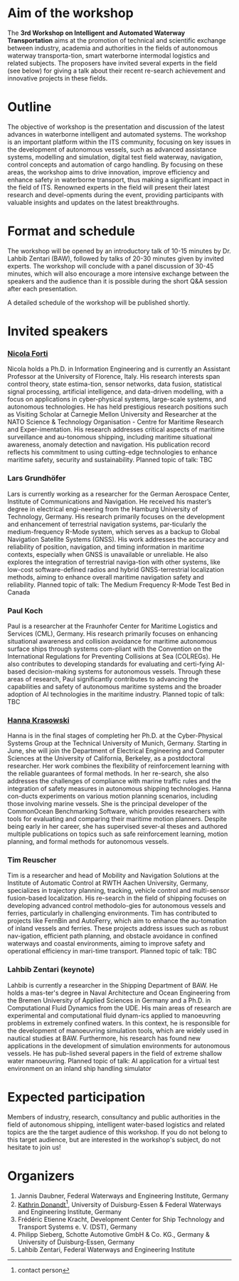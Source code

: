 # Aim of the workshop

The **3rd Workshop on Intelligent and Automated Waterway Transportation** aims at the promotion of technical and scientific exchange between industry, academia and authorities in the fields of autonomous waterway transporta-tion, smart waterborne intermodal logistics and related subjects. The proposers have invited several experts in the field (see below) for giving a talk about their recent re-search achievement and innovative projects in these fields. 	

# Outline

The objective of workshop is the presentation and discussion of the latest advances in waterborne intelligent and automated systems. The workshop is an important platform within the ITS community, focusing on key issues in the development of autonomous vessels, such as advanced assistance systems, modelling and simulation, digital test field waterway, navigation, control concepts and automation of cargo handling. By focusing on these areas, the workshop aims to drive innovation, improve efficiency and enhance safety in waterborne transport, thus making a significant impact in the field of ITS. Renowned experts in the field will present their latest research and devel-opments during the event, providing participants with valuable insights and updates on the latest breakthroughs.

# Format and schedule

The workshop will be opened by an introductory talk of 10-15 minutes by Dr. Lahbib Zentari (BAW), followed by talks of 20-30 minutes given by invited experts. The workshop will conclude with a panel discussion of 30-45 minutes, which will also encourage a more intensive exchange between the speakers and the audience than it is possible during the short Q&A session after each presentation. 

A detailed schedule of the workshop will be published shortly. 

# Invited speakers

### [Nicola Forti](https://nicolaforti.com/)
Nicola holds a Ph.D. in Information Engineering and is currently an Assistant Professor at the University of Florence, Italy. His research interests span control theory, state estima-tion, sensor networks, data fusion, statistical signal processing, artificial intelligence, and data-driven modelling, with a focus on applications in cyber-physical systems, large-scale systems, and autonomous technologies. He has held prestigious research positions such as Visiting Scholar at Carnegie Mellon University and Researcher at the NATO Science & Technology Organisation - Centre for Maritime Research and Exper-imentation. His research addresses critical aspects of maritime surveillance and au-tonomous shipping, including maritime situational awareness, anomaly detection and navigation. His publication record reflects his commitment to using cutting-edge technologies to enhance maritime safety, security and sustainability. 
Planned topic of talk: TBC

### Lars Grundhöfer
Lars is currently working as a researcher for the German Aerospace Center, Institute of Communications and Navigation. He received his master’s degree in electrical engi-neering from the Hamburg University of Technology, Germany. His research primarily focuses on the development and enhancement of terrestrial navigation systems, par-ticularly the medium-frequency R-Mode system, which serves as a backup to Global Navigation Satellite Systems (GNSS). His work addresses the accuracy and reliability of position, navigation, and timing information in maritime contexts, especially when GNSS is unavailable or unreliable. He also explores the integration of terrestrial naviga-tion with other systems, like low-cost software-defined radios and hybrid GNSS-terrestrial localization methods, aiming to enhance overall maritime navigation safety and reliability.
Planned topic of talk: The Medium Frequency R-Mode Test Bed in Canada

### Paul Koch
Paul is a researcher at the Fraunhofer Center for Maritime Logistics and Services (CML), Germany.  His research primarily focuses on enhancing situational awareness and collision avoidance for maritime autonomous surface ships through systems com-pliant with the Convention on the International Regulations for Preventing Collisions at Sea (COLREGs). He also contributes to developing standards for evaluating and certi-fying AI-based decision-making systems for autonomous vessels. Through these areas of research, Paul significantly contributes to advancing the capabilities and safety of autonomous maritime systems and the broader adoption of AI technologies in the maritime industry.
Planned topic of talk: TBC

### [Hanna Krasowski](https://hanna.krasowski.io/)
Hanna is in the final stages of completing her Ph.D. at the Cyber-Physical Systems Group at the Technical University of Munich, Germany. Starting in June, she will join the Department of Electrical Engineering and Computer Sciences at the University of California, Berkeley, as a postdoctoral researcher. Her work combines the flexibility of reinforcement learning with the reliable guarantees of formal methods. In her re-search, she also addresses the challenges of compliance with marine traffic rules and the integration of safety measures in autonomous shipping technologies. Hanna con-ducts experiments on various motion planning scenarios, including those involving marine vessels. She is the principal developer of the CommonOcean Benchmarking Software, which provides researchers with tools for evaluating and comparing their maritime motion planners. Despite being early in her career, she has supervised sever-al theses and authored multiple publications on topics such as safe reinforcement learning, motion planning, and formal methods for autonomous vessels. 

### Tim Reuscher
Tim is a researcher and head of Mobility and Navigation Solutions at the Institute of Automatic Control at RWTH Aachen University, Germany, specializes in trajectory planning, tracking, vehicle control and multi-sensor fusion-based localization. His re-search in the field of shipping focuses on developing advanced control methodolo-gies for autonomous vessels and ferries, particularly in challenging environments. Tim has contributed to projects like FernBin and AutoFerry, which aim to enhance the au-tomation of inland vessels and ferries. These projects address issues such as robust nav-igation, efficient path planning, and obstacle avoidance in confined waterways and coastal environments, aiming to improve safety and operational efficiency in mari-time transport. 
Planned topic of talk: TBC

### Lahbib Zentari (keynote)
Lahbib is currently a researcher in the Shipping Department of BAW. He holds a mas-ter's degree in Naval Architecture and Ocean Engineering from the Bremen University of Applied Sciences in Germany and a Ph.D. in Computational Fluid Dynamics from the UDE. His main areas of research are experimental and computational fluid dynam-ics applied to manoeuvring problems in extremely confined waters. In this context, he is responsible for the development of manoeuvring simulation tools, which are widely used in nautical studies at BAW. Furthermore, his research has found new applications in the development of simulation environments for autonomous vessels. He has pub-lished several papers in the field of extreme shallow water manoeuvring.
Planned topic of talk: AI application for a virtual test environment on an inland ship handling simulator


# Expected participation

Members of industry, research, consultancy and public authorities in the field of autonomous shipping, intelligent water-based logistics and related topics are the the target audience of this workshop. If you do not belong to this target audience, but are interested in the workshop's subject, do not hesitate to join us!

# Organizers

1. Jannis Daubner, Federal Waterways and Engineering Institute, Germany
2. 	[Kathrin Donandt](mailto:kathrin.donandt@web.de?subject=IEEEITSCWorkshop)[^1], University of Duisburg-Essen & Federal Waterways and Engineering Institute, Germany
3. 	 Frédéric Etienne Kracht, Development Center for Ship Technology and Transport Systems e. V. (DST), Germany
4. 	 Philipp Sieberg, Schotte Automotive GmbH & Co. KG., Germany & University of Duisburg-Essen, Germany
5. 	 Lahbib Zentari, Federal Waterways and Engineering Institute 

[^1]: contact person
